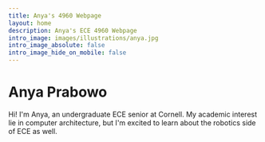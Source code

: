 ```yaml
---
title: Anya's 4960 Webpage
layout: home
description: Anya's ECE 4960 Webpage
intro_image: images/illustrations/anya.jpg
intro_image_absolute: false
intro_image_hide_on_mobile: false
---
```


# Anya Prabowo

Hi! I'm Anya, an undergraduate ECE senior at Cornell. My academic interest lie in computer architecture, but I'm excited to learn about the robotics side of ECE as well.